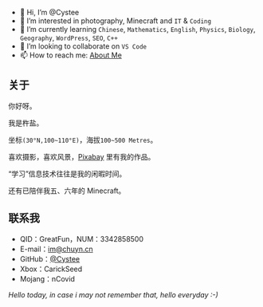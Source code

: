 - 👋 Hi, I’m @Cystee
- 👀 I’m interested in photography</code>, Minecraft</code> and <code>IT</code> & <code>Coding</code>
- 🌱 I’m currently learning <code>Chinese</code>, <code>Mathematics</code>, <code>English</code>, <code>Physics</code>, <code>Biology</code>, <code>Geography</code>, <code>WordPress</code>, <code>SEO</code>, <code>C++</code>
- 💞️ I’m looking to collaborate on <code>VS Code</code>
- 📫 How to reach me: <a href="https://cusalt.com/nabout.html">About Me</a>

<!---
Cystee/Cystee is a ✨ special ✨ repository because its `README.md` (this file) appears on your GitHub profile.
You can click the Preview link to take a look at your changes.
--->

<h2>关于</h2>



<p>你好呀。</p>



<p>我是杵盐。</p>



<p>坐标<code class="language-python">(30°N,100~110°E)</code>，海拔<code class="language-python">100~500 Metres</code>。</p>



<p>喜欢摄影，喜欢风景，<a aria-label="Pixabay (opens in a new tab)" href="https://pixabay.com/zh/users/carick-8396745/" target="_blank" rel="noreferrer noopener nofollow" class="rank-math-link">Pixabay</a> 里有我的作品。</p>



<p>“学习”信息技术往往是我的闲暇时间。</p>



<p>还有已陪伴我五、六年的 Minecraft。</p>



<h2>联系我</h2>



<ul><li>QID：GreatFun，NUM：3342858500</li><li>E-mail：<a href="mailto:im@chuyn.cn" class="rank-math-link">im@chuyn.cn</a></li><li>GitHub：<a rel="noopener nofollow" href="https://github.com/Cystee" target="_blank" class="rank-math-link">@Cystee</a></li><li>Xbox：CarickSeed</li><li>Mojang：nCovid</li></ul>



<p><em>Hello today, in case i may not remember that, hello everyday :-)</em></p>
